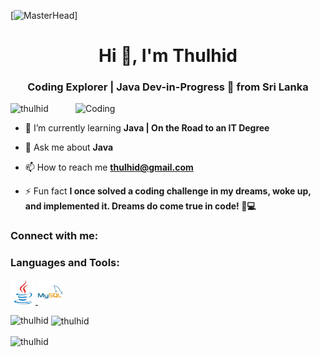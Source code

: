 [![MasterHead](https://th.bing.com/th/id/R.982a1ff392a15b58eb5fea1b404f7246?rik=MU%2fsoJV1mCRBQQ&riu=http%3a%2f%2fmedia.giphy.com%2fmedia%2f3o85xBdKvdbJqUKtsQ%2fgiphy.gif&ehk=208sPLQrB8FbtWsvjdontrExqrz5eyiHwgAYQXqcXyQ%3d&risl=&pid=ImgRaw&r=0)]
<h1 align="center">Hi 👋, I'm Thulhid</h1>
<h3 align="center">Coding Explorer | Java Dev-in-Progress 🚀 from Sri Lanka</h3>
<img align="right" alt="Coding" width="400" src="https://cdn.dribbble.com/users/1162077/screenshots/4649464/skatter-programmer.gif">

<p align="left"> <img src="https://komarev.com/ghpvc/?username=thulhid&label=Profile%20views&color=0e75b6&style=flat" alt="thulhid" /> </p>

- 🌱 I’m currently learning **Java | On the Road to an IT Degree**

- 💬 Ask me about **Java**

- 📫 How to reach me **thulhid@gmail.com**

- ⚡ Fun fact **I once solved a coding challenge in my dreams, woke up, and implemented it. Dreams do come true in code! 💭💻**

<h3 align="left">Connect with me:</h3>
<p align="left">
</p>

<h3 align="left">Languages and Tools:</h3>
<p align="left"> <a href="https://www.java.com" target="_blank" rel="noreferrer"> <img src="https://raw.githubusercontent.com/devicons/devicon/master/icons/java/java-original.svg" alt="java" width="40" height="40"/> </a> <a href="https://www.mysql.com/" target="_blank" rel="noreferrer"> <img src="https://raw.githubusercontent.com/devicons/devicon/master/icons/mysql/mysql-original-wordmark.svg" alt="mysql" width="40" height="40"/> </a> </p>

<p><img align="left" src="https://github-readme-stats.vercel.app/api/top-langs?username=thulhid&show_icons=true&locale=en&layout=compact" alt="thulhid" /></p>

<p>&nbsp;<img align="center" src="https://github-readme-stats.vercel.app/api?username=thulhid&show_icons=true&locale=en" alt="thulhid" /></p>

<p><img align="center" src="https://github-readme-streak-stats.herokuapp.com/?user=thulhid&" alt="thulhid" /></p>
